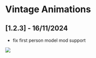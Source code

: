 # Vintage Animations

## [1.2.3] - 16/11/2024

- fix first person model mod support

[![](https://i.imgur.com/l815YIN.png)](https://bisecthosting.com/PixelDream)